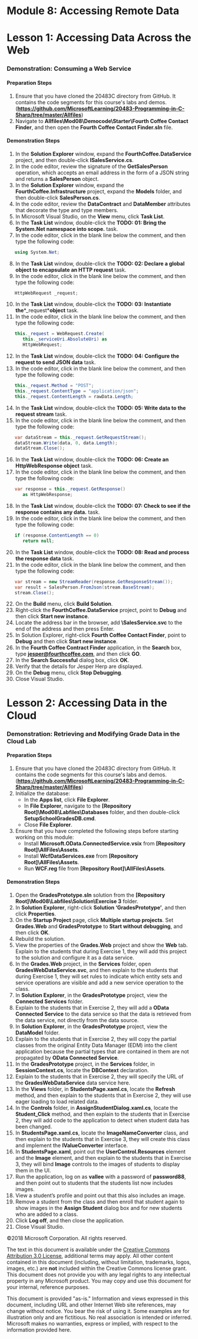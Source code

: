 
# Module 8: Accessing Remote Data

# Lesson 1:  Accessing Data Across the Web

### Demonstration: Consuming a Web Service

#### Preparation Steps

1. Ensure that you have cloned the 20483C directory from GitHub. It contains the code segments for this course's labs and demos. (**https://github.com/MicrosoftLearning/20483-Programming-in-C-Sharp/tree/master/Allfiles**)
2. Navigate to **Allfiles\Mod08\Democode\Starter\Fourth Coffee Contact Finder**, and then open the **Fourth Coffee Contact Finder.sln** file.


#### Demonstration Steps

1.  In the **Solution Explorer** window, expand the **FourthCoffee.DataService** project, and then double-click **ISalesService.cs**.
2.  In the code editor, review the signature of the **GetSalesPerson** operation, which accepts an email address in the form of a JSON string and returns a **SalesPerson** object.
3.  In the **Solution Explorer** window, expand the **FourthCoffee.Infrastructure** project, expand the **Models** folder, and then double-click **SalesPerson.cs**.
4.  In the code editor, review the **DataContract** and **DataMember** attributes that decorate the type and type members.
5.  In Microsoft Visual Studio, on the **View** menu, click **Task List**.
6.  In the **Task List** window, double-click the **TODO: 01: Bring the System.Net namespace into scope.** task.
7. In the code editor, click in the blank line below the comment, and then type the following code:
 ```cs
    using System.Net;
 ```
8.	In the **Task List** window, double-click the **TODO: 02: Declare a global object to encapsulate an HTTP request** task.
9.	In the code editor, click in the blank line below the comment, and then type the following code:
 ```cs
    HttpWebRequest _request;
 ```
10.	In the **Task List** window, double-click the **TODO: 03: Instantiate the***_request***object** task.
11.	In the code editor, click in the blank line below the comment, and then type the following code:
 ```cs
    this._request = WebRequest.Create(
       this._serviceUri.AbsoluteUri) as 
       HttpWebRequest;
 ```
12.	In the **Task List** window, double-click the **TODO: 04: Configure the request to send JSON data** task.
13.	In the code editor, click in the blank line below the comment, and then type the following code:
 ```cs
    this._request.Method = "POST";
    this._request.ContentType = "application/json";
    this._request.ContentLength = rawData.Length;
 ```
14.	In the **Task List** window, double-click the **TODO: 05: Write data to the request stream** task.
15.	In the code editor, click in the blank line below the comment, and then type the following code:
 ```cs
    var dataStream = this._request.GetRequestStream();
    dataStream.Write(data, 0, data.Length);
    dataStream.Close();
 ```
16.	In the **Task List** window, double-click the **TODO: 06: Create an HttpWebResponse object** task.
17.	In the code editor, click in the blank line below the comment, and then type the following code:
 ```cs
    var response = this._request.GetResponse() 
       as HttpWebResponse;
 ```
18.	In the **Task List** window, double-click the **TODO: 07: Check to see if the response contains any data.** task.
19.	In the code editor, click in the blank line below the comment, and then type the following code:
 ```cs
    if (response.ContentLength == 0)
       return null;
 ```
20.	In the **Task List** window, double-click the **TODO: 08: Read and process the response data** task.
21.	In the code editor, click in the blank line below the comment, and then type the following code:
 ```cs
    var stream = new StreamReader(response.GetResponseStream());
    var result = SalesPerson.FromJson(stream.BaseStream);
    stream.Close();
 ```
22.	On the **Build** menu, click **Build Solution**.
13. Right-click the **FourthCoffee.DataService** project, point to **Debug** and then click **Start new instance**.
24. Locate the address bar in the browser, add **\SalesService.svc** to the end of the address and then press Enter.
25.	In Solution Explorer, right-click **Fourth Coffee Contact Finder**, point to **Debug** and then click **Start new instance**.
26.	In the **Fourth Coffee Contract Finder** application, in the **Search** box, type **jesper@fourthcoffee.com**, and then click **GO**.
27.	In the **Search Successful** dialog box, click **OK**.
28.	Verify that the details for Jesper Herp are displayed.
29.	On the **Debug** menu, click **Stop Debugging**.
30.	Close Visual Studio.


# Lesson 2:  Accessing Data in the Cloud

### Demonstration: Retrieving and Modifying Grade Data in the Cloud Lab

#### Preparation Steps

1. Ensure that you have cloned the 20483C directory from GitHub. It contains the code segments for this course's labs and demos. (**https://github.com/MicrosoftLearning/20483-Programming-in-C-Sharp/tree/master/Allfiles**)
2. Initialize the database:
   - In the **Apps list**, click **File Explorer**.
   - In **File Explorer**, navigate to the **[Repository Root]\Mod08\Labfiles\Databases** folder, and then double-click **SetupSchoolGradesDB.cmd**.
   - Close **File Explorer**.
3. Ensure that you have completed the following steps before starting working on this module:
   - Install **Microsoft.OData.ConnectedService.vsix** from **[Repository Root]\AllFiles\Assets**.
   - Install **WcfDataServices.exe** from **[Repository Root]\AllFiles\Assets**.
   - Run **WCF.reg** file from **[Repository Root]\AllFiles\Assets**.
    
#### Demonstration Steps

1.  Open the **GradesPrototype.sln** solution from the **[Repository Root]\\Mod08\\Labfiles\\Solution\\Exercise 3** folder.
2.  In **Solution Explorer**, right-click **Solution ‘GradesPrototype’**, and then click **Properties**.
3.  On the **Startup Project** page, click **Multiple startup projects**. Set **Grades.Web** and **GradesPrototype** to **Start without debugging**, and then click **OK**.
4.  Rebuild the solution.
5.  View the properties of the **Grades.Web** project and show the **Web** tab. Explain to the students that during Exercise 1, they will add this project to the solution and configure it as a data service.
6.  In the **Grades.Web** project, in the **Services** folder, open **GradesWebDataService.svc**, and then explain to the students that during Exercise 1, they will set rules to indicate which entity sets and service operations are visible and add a new service operation to the class.
7.  In **Solution Explorer**, in the **GradesPrototype** project, view the **Connected Services** folder.
8.  Explain to the students that in Exercise 2, they will add a **OData Connected Service** to the data service so that the data is retrieved from the data service, not directly from the data source.
9.  In **Solution Explorer**, in the **GradesPrototype** project, view the **DataModel** folder.
10. Explain to the students that in Exercise 2, they will copy the partial classes from the original Entity Data Manager (EDM) into the client application because the partial types that are contained in them are not propagated by **OData Connected Service**.
11. In the **GradesPrototype** project, in the **Services** folder, in **SessionContext.cs**, locate the **DBContext** declaration.
12. Explain to the students that in Exercise 2, they will specify the URL of the **GradesWebDataService** data service here.
13. In the **Views** folder, in **StudentsPage.xaml.cs**, locate the **Refresh** method, and then explain to the students that in Exercise 2, they will use eager loading to load related data.
14. In the **Controls** folder, in **AssignStudentDialog.xaml.cs**, locate the **Student_Click** method, and then explain to the students that in Exercise 2, they will add code to the application to detect when student data has been changed.
15. In **StudentsPage.xaml.cs**, locate the **ImageNameConverter** class, and then explain to the students that in Exercise 3, they will create this class and implement the **IValueConverter** interface.
16. In **StudentsPage.xaml**, point out the **UserControl.Resources** element and the **Image** element, and then explain to the students that in Exercise 3, they will bind **Image** controls to the images of students to display them in the UI.
17. Run the application, log on as **vallee** with a password of **password88**, and then point out to students that the students list now includes images.
18. View a student’s profile and point out that this also includes an image.
19. Remove a student from the class and then enroll that student again to show images in the **Assign Student** dialog box and for new students who are added to a class.
20. Click **Log off**, and then close the application.
21. Close Visual Studio.



©2018 Microsoft Corporation. All rights reserved.

The text in this document is available under the  [Creative Commons Attribution 3.0 License](https://creativecommons.org/licenses/by/3.0/legalcode), additional terms may apply. All other content contained in this document (including, without limitation, trademarks, logos, images, etc.) are  **not**  included within the Creative Commons license grant. This document does not provide you with any legal rights to any intellectual property in any Microsoft product. You may copy and use this document for your internal, reference purposes.

This document is provided &quot;as-is.&quot; Information and views expressed in this document, including URL and other Internet Web site references, may change without notice. You bear the risk of using it. Some examples are for illustration only and are fictitious. No real association is intended or inferred. Microsoft makes no warranties, express or implied, with respect to the information provided here.
